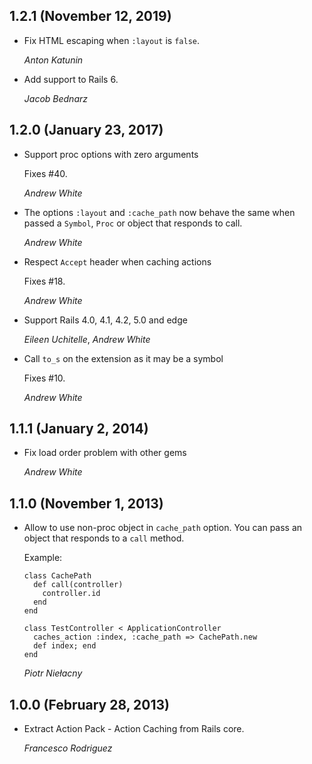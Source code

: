 ## 1.2.1 (November 12, 2019)

*   Fix HTML escaping when `:layout` is `false`.

    *Anton Katunin*

*   Add support to Rails 6.

    *Jacob Bednarz*


## 1.2.0 (January 23, 2017)

*   Support proc options with zero arguments

    Fixes #40.

    *Andrew White*

*   The options `:layout` and `:cache_path` now behave the same when
    passed a `Symbol`, `Proc` or object that responds to call.

    *Andrew White*

*   Respect `Accept` header when caching actions

    Fixes #18.

    *Andrew White*

*   Support Rails 4.0, 4.1, 4.2, 5.0 and edge

    *Eileen Uchitelle*, *Andrew White*

*   Call `to_s` on the extension as it may be a symbol

    Fixes #10.

    *Andrew White*


## 1.1.1 (January 2, 2014)

*   Fix load order problem with other gems

    *Andrew White*


## 1.1.0 (November 1, 2013)

*   Allow to use non-proc object in `cache_path` option. You can pass an object that
    responds to a `call` method.

    Example:

        class CachePath
          def call(controller)
            controller.id
          end
        end

        class TestController < ApplicationController
          caches_action :index, :cache_path => CachePath.new
          def index; end
        end

    *Piotr Niełacny*


## 1.0.0 (February 28, 2013)

*   Extract Action Pack - Action Caching from Rails core.

    *Francesco Rodriguez*
